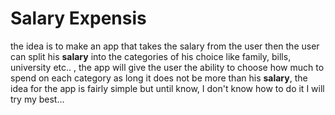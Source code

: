 <h1> Salary Expensis </h1>

the idea is to make an app that takes the salary from the user then the user can split his <b>salary</b>
into the categories of his choice like family, bills, university etc.. ,
the app will give the user the ability to choose how much to spend on each category as long it does not be more than his <b>salary</b>,
the idea for the app is fairly simple but until know, I don't know how to do it I will try my best... 

